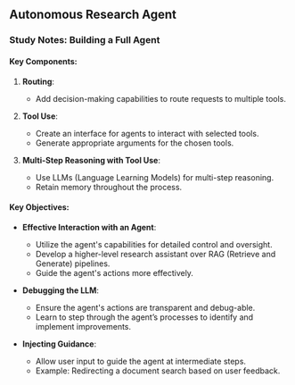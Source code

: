 ## Autonomous Research Agent

### Study Notes: Building a Full Agent

#### Key Components:
1. **Routing**: 
   - Add decision-making capabilities to route requests to multiple tools.

2. **Tool Use**: 
   - Create an interface for agents to interact with selected tools.
   - Generate appropriate arguments for the chosen tools.

3. **Multi-Step Reasoning with Tool Use**: 
   - Use LLMs (Language Learning Models) for multi-step reasoning.
   - Retain memory throughout the process.

#### Key Objectives:
- **Effective Interaction with an Agent**:
  - Utilize the agent's capabilities for detailed control and oversight.
  - Develop a higher-level research assistant over RAG (Retrieve and Generate) pipelines.
  - Guide the agent's actions more effectively.

- **Debugging the LLM**:
  - Ensure the agent's actions are transparent and debug-able.
  - Learn to step through the agent’s processes to identify and implement improvements.

- **Injecting Guidance**:
  - Allow user input to guide the agent at intermediate steps.
  - Example: Redirecting a document search based on user feedback.

